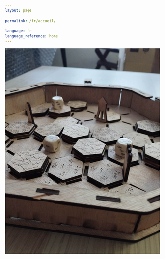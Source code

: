 ```yaml
---
layout: page

permalink: /fr/accueil/

language: fr
language_reference: home
---
```


![Laser Cut Prototype v0](/assets/images/pics/2023-2-6-laser-cut-v0/0.jpg)

